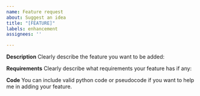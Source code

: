 ```yaml
---
name: Feature request
about: Suggest an idea
title: "[FEATURE]"
labels: enhancement
assignees: ''

---
```


**Description**
Clearly describe the feature you want to be added:

**Requirements**
Clearly describe what requirements your feature has if any:

**Code**
You can include valid python code or pseudocode if you want to help me in adding your feature.
